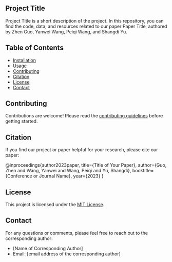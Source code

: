 ## Project Title

Project Title is a short description of the project. In this repository, you can find the code, data, and resources related to our paper Paper Title, authored by Zhen Guo, Yanwei Wang, Peiqi Wang, and Shangdi Yu.

## Table of Contents

* [Installation](#installation)
* [Usage](#usage)
* [Contributing](#contributing)
* [Citation](#citation)
* [License](#license)
* [Contact](#contact)

## Contributing

Contributions are welcome! Please read the [contributing guidelines](CONTRIBUTING.md) before getting started.

## Citation

If you find our project or paper helpful for your research, please cite our paper:

@inproceedings{author2023paper,
title={Title of Your Paper},
author={Guo, Zhen and Wang, Yanwei and Wang, Peiqi and Yu, Shangdi},
booktitle={Conference or Journal Name},
year={2023}
}


## License

This project is licensed under the [MIT License](LICENSE).

## Contact

For any questions or comments, please feel free to reach out to the corresponding author:

* [Name of Corresponding Author]
* Email: [email address of the corresponding author]

